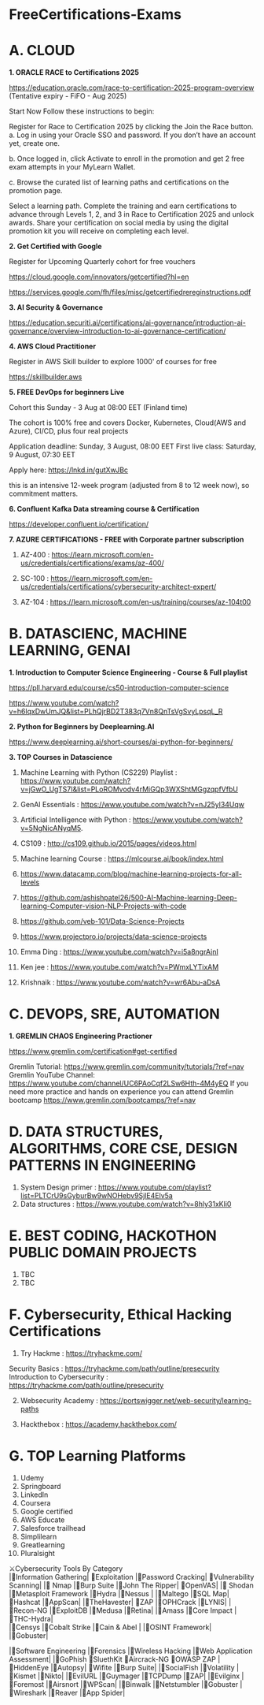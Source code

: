 # FreeCertifications-Exams

**A. CLOUD**
==========================
**1. ORACLE RACE to Certifications 2025**

https://education.oracle.com/race-to-certification-2025-program-overview (Tentative expiry - FiFO - Aug 2025)

Start Now
Follow these instructions to begin:

Register for Race to Certification 2025 by clicking the Join the Race button.
a. Log in using your Oracle SSO and password. If you don’t have an account yet, create one.

b. Once logged in, click Activate to enroll in the promotion and get 2 free exam attempts in your MyLearn Wallet.

c. Browse the curated list of learning paths and certifications on the promotion page.

Select a learning path.
Complete the training and earn certifications to advance through Levels 1, 2, and 3 in Race to Certification 2025 and unlock awards.
Share your certification on social media by using the digital promotion kit you will receive on completing each level.


**2. Get Certified with Google**

Register for Upcoming Quarterly cohort for free vouchers

https://cloud.google.com/innovators/getcertified?hl=en

 https://services.google.com/fh/files/misc/getcertifiedrereginstructions.pdf



**3. AI Security & Governance**

https://education.securiti.ai/certifications/ai-governance/introduction-ai-governance/overview-introduction-to-ai-governance-certification/


**4. AWS Cloud Practitioner**

Register in AWS Skill builder to explore 1000' of courses for free

https://skillbuilder.aws


**5.  FREE DevOps for beginners Live**

Cohort this Sunday - 3 Aug at 08:00 EET (Finland time)

The cohort is 100% free and covers Docker, Kubernetes, Cloud(AWS and Azure), CI/CD, plus four real projects

Application deadline: Sunday, 3 August, 08:00 EET
First live class: Saturday, 9 August, 07:30 EET

Apply here: https://lnkd.in/gutXwJBc

this is an intensive 12-week program (adjusted from 8 to 12 week now), so commitment matters.

**6. Confluent Kafka Data streaming course & Certification**

   https://developer.confluent.io/certification/

  **7. AZURE CERTIFICATIONS - FREE with Corporate partner subscription**

  1. AZ-400 : https://learn.microsoft.com/en-us/credentials/certifications/exams/az-400/

  2. SC-100 : https://learn.microsoft.com/en-us/credentials/certifications/cybersecurity-architect-expert/

  3. AZ-104 : https://learn.microsoft.com/en-us/training/courses/az-104t00



**B. DATASCIENC, MACHINE LEARNING, GENAI**
==========================
**1. Introduction to Computer Science Engineering - Course & Full playlist**

https://pll.harvard.edu/course/cs50-introduction-computer-science

https://www.youtube.com/watch?v=h6lqxDwUmJQ&list=PLhQjrBD2T383q7Vn8QnTsVgSvyLpsqL_R

**2. Python for Beginners by Deeplearning.AI**

https://www.deeplearning.ai/short-courses/ai-python-for-beginners/

**3. TOP Courses in Datascience**

1. Machine Learning with Python (CS229) Playlist : https://www.youtube.com/watch?v=jGwO_UgTS7I&list=PLoROMvodv4rMiGQp3WXShtMGgzqpfVfbU

2. GenAI Essentials : https://www.youtube.com/watch?v=nJ25yl34Uqw

3. Artificial Intelligence with Python :  https://www.youtube.com/watch?v=5NgNicANyqM5.

4. CS109 : http://cs109.github.io/2015/pages/videos.html

5. Machine learning Course : https://mlcourse.ai/book/index.html

6. https://www.datacamp.com/blog/machine-learning-projects-for-all-levels

7. https://github.com/ashishpatel26/500-AI-Machine-learning-Deep-learning-Computer-vision-NLP-Projects-with-code

8. https://github.com/veb-101/Data-Science-Projects

9. https://www.projectpro.io/projects/data-science-projects

10. Emma Ding : https://www.youtube.com/watch?v=i5a8ngrAjnI

11. Ken jee : https://www.youtube.com/watch?v=PWmxLYTixAM

12. Krishnaik : https://www.youtube.com/watch?v=wr6Abu-aDsA
   

**C. DEVOPS, SRE, AUTOMATION**
==========================

**1. GREMLIN CHAOS Engineering Practioner**

https://www.gremlin.com/certification#get-certified

Gremlin Tutorial: https://www.gremlin.com/community/tutorials/?ref=nav
Gremlin YouTube Channel: https://www.youtube.com/channel/UC6PAoCqf2LSw6Hth-4M4yEQ
If you need more practice and hands on experience you can attend Gremlin bootcamp https://www.gremlin.com/bootcamps/?ref=nav



**D. DATA STRUCTURES, ALGORITHMS, CORE CSE, DESIGN PATTERNS IN ENGINEERING**
==========================
1. System Design primer : https://www.youtube.com/playlist?list=PLTCrU9sGyburBw9wNOHebv9SjlE4Elv5a
2. Data structures : https://www.youtube.com/watch?v=8hly31xKli0




**E. BEST CODING, HACKOTHON PUBLIC DOMAIN PROJECTS**
==========================

1. TBC
2. TBC


**F. Cybersecurity, Ethical Hacking Certifications**
==========================
1. Try Hackme : https://tryhackme.com/

Security Basics : https://tryhackme.com/path/outline/presecurity
Introduction to Cybersecurity : https://tryhackme.com/path/outline/presecurity

2. Websecurity Academy : https://portswigger.net/web-security/learning-paths

3. Hackthebox : https://academy.hackthebox.com/

**G. TOP Learning Platforms**
==========================
1. Udemy
2. Springboard
3. LinkedIn
4. Coursera
5. Google certified
6. AWS Educate
7. Salesforce trailhead
8. Simplilearn
9. Greatlearning
10. Pluralsight


⚔️Cybersecurity Tools By Category 			
|🔶Information Gathering|	🔶Exploitation	|🔶Password Cracking|	🔶Vulnerability Scanning|
|🔹 Nmap	|🔹Burp Suite	|🔹John The Ripper|	🔹OpenVAS|
|🔹 Shodan	|🔹Metasploit Framework 	|🔹Hydra	|🔹Nessus |
|🔹Maltego	|🔹SQL Map|	🔹Hashcat	|🔹AppScan|
|🔹TheHavester|	🔹ZAP	|🔹OPHCrack	|🔹LYNIS|
|🔹Recon-NG	|🔹ExploitDB	|🔹Medusa	|🔹Retina|
|🔹Amass	|🔹Core Impact 	|🔹THC-Hydra| 	
|🔹Censys	|🔹Cobalt Strike	|🔹Cain & Abel	|
|🔹OSINT Framework| 			
|🔹Gobuster| 			
			
|🔶Software Engineering	|🔶Forensics	|🔶Wireless Hacking	|🔶Web Application Assessment|
|🔹GoPhish	🔹SluethKit	🔹Aircrack-NG	🔹OWASP ZAP
|🔹HiddenEye	|🔹Autopsy|	🔹Wifite 	|🔹Burp Suite|
|🔹SocialFish	|🔹Volatility 	|🔹Kismet	|🔹Nikto|
|🔹EvilURL	|🔹Guymager	|🔹TCPDump	|🔹ZAP|
|🔹Evilginx	|🔹Foremost	|🔹Airsnort	|🔹WPScan|
|🔹Binwalk	|🔹Netstumbler	|🔹Gobuster
|🔹Wireshark 	|🔹Reaver	|🔹App Spider|


